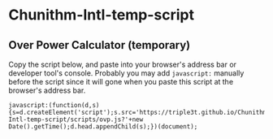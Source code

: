 # Chunithm-Intl-temp-script

## Over Power Calculator (temporary)
Copy the script below, and paste into your browser's address bar or developer tool's console.
Probably you may add `javascript:` manually before the script since it will gone when you paste this script at the browser's address bar.
```
javascript:(function(d,s){s=d.createElement('script');s.src='https://triple3t.github.io/Chunithm-Intl-temp-script/scripts/ovp.js?'+new Date().getTime();d.head.appendChild(s);})(document);
```
